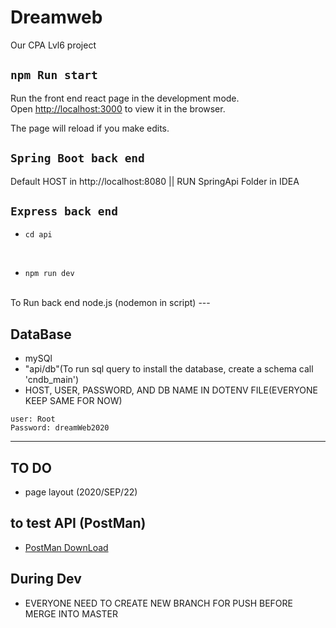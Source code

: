 # Dreamweb
Our CPA Lvl6 project

## `npm Run start`

Run the front end react page in the development mode.<br />
Open [http://localhost:3000](http://localhost:3000) to view it in the browser.

The page will reload if you make edits.<br />

## `Spring Boot back end`
Default HOST in http://localhost:8080   || RUN SpringApi Folder in IDEA
## `Express back end`
- `cd api`
<br>

- `npm run dev` 
<br>
To Run back end node.js (nodemon in script)
---

## DataBase
- mySQl
- "api/db"(To run sql query to install the database, create a schema call 'cndb_main')
- HOST, USER, PASSWORD, AND DB NAME IN DOTENV FILE(EVERYONE KEEP SAME FOR NOW)
```
user: Root
Password: dreamWeb2020
```
---

## TO DO
- page layout (2020/SEP/22)

## to test API (PostMan)
-  [PostMan DownLoad](https://www.postman.com/downloads/)

## During Dev
- EVERYONE NEED TO CREATE NEW BRANCH FOR PUSH BEFORE MERGE INTO MASTER